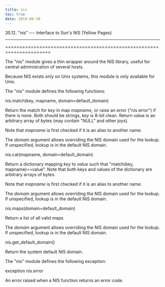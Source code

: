 ```yaml
---
title: nis
toc: true
date: 2019-06-30
---
```

35.12. "nis" --- Interface to Sun's NIS (Yellow Pages)
******************************************************

======================================================================

The "nis" module gives a thin wrapper around the NIS library, useful
for central administration of several hosts.

Because NIS exists only on Unix systems, this module is only available
for Unix.

The "nis" module defines the following functions:

nis.match(key, mapname, domain=default_domain)

   Return the match for *key* in map *mapname*, or raise an error
   ("nis.error") if there is none. Both should be strings, *key* is
   8-bit clean. Return value is an arbitrary array of bytes (may
   contain "NULL" and other joys).

   Note that *mapname* is first checked if it is an alias to another
   name.

   The *domain* argument allows overriding the NIS domain used for the
   lookup. If unspecified, lookup is in the default NIS domain.

nis.cat(mapname, domain=default_domain)

   Return a dictionary mapping *key* to *value* such that "match(key,
   mapname)==value". Note that both keys and values of the dictionary
   are arbitrary arrays of bytes.

   Note that *mapname* is first checked if it is an alias to another
   name.

   The *domain* argument allows overriding the NIS domain used for the
   lookup. If unspecified, lookup is in the default NIS domain.

nis.maps(domain=default_domain)

   Return a list of all valid maps.

   The *domain* argument allows overriding the NIS domain used for the
   lookup. If unspecified, lookup is in the default NIS domain.

nis.get_default_domain()

   Return the system default NIS domain.

The "nis" module defines the following exception:

exception nis.error

   An error raised when a NIS function returns an error code.
